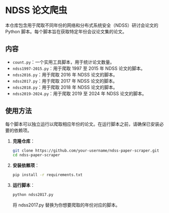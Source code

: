 # NDSS 论文爬虫

本仓库包含用于爬取不同年份的网络和分布式系统安全（NDSS）研讨会论文的 Python 脚本。每个脚本旨在获取特定年份会议论文集的论文。

## 内容

- `count.py`：一个实用工具脚本，用于统计论文数量。
- `ndss1997-2015.py`：用于爬取 1997 至 2015 年 NDSS 论文的脚本。
- `ndss2016.py`：用于爬取 2016 年 NDSS 论文的脚本。
- `ndss2017.py`：用于爬取 2017 年 NDSS 论文的脚本。
- `ndss2018.py`：用于爬取 2018 年 NDSS 论文的脚本。
- `ndss2019-2024.py`：用于爬取 2019 至 2024 年 NDSS 论文的脚本。

## 使用方法

每个脚本可以独立运行以爬取相应年份的论文。在运行脚本之前，请确保已安装必要的依赖项。

1. **克隆仓库**：
   ```bash
   git clone https://github.com/your-username/ndss-paper-scraper.git
   cd ndss-paper-scraper
   ```
   
2. **安装依赖项**：
   ```bash
   pip install -r requirements.txt
   ```
   
3. **运行脚本**：
   ```bash
   python ndss2017.py
   ```
   将 ndss2017.py 替换为你想要爬取的年份对应的脚本。
